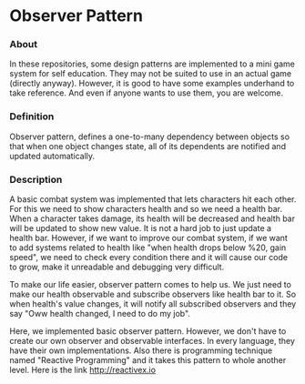 # Observer Pattern

### About
In these repositories, some design patterns are implemented to a mini game system for self education. They may not be suited to use in an actual game (directly anyway). However, it is good to have some examples underhand to take reference. And even if anyone wants to use them, you are welcome.

### Definition
Observer pattern, defines a one-to-many dependency between objects so that when one object changes state, all of its dependents are notified and updated automatically.

### Description
A basic combat system was implemented that lets characters hit each other. For this we need to show characters health and so we need a health bar. When a character takes damage, its health will be decreased and health bar will be updated to show new value. It is not a hard job to just update a health bar. However, if we want to improve our combat system, if we want to add systems related to health like "when health drops below %20, gain speed", we need to check every condition there and it will cause our code to grow, make it unreadable and debugging very difficult.

To make our life easier, observer pattern comes to help us. We just need to make our health observable and subscribe observers like health bar to it. So when health's value changes, it will notify all subscribed observers and they say "Oww health changed, I need to do my job".

Here, we implemented basic observer pattern. However, we don't have to create our own observer and observable interfaces. In every language, they have their own implementations. Also there is programming technique named "Reactive Programming" and it takes this pattern to whole another level. Here is the link http://reactivex.io
